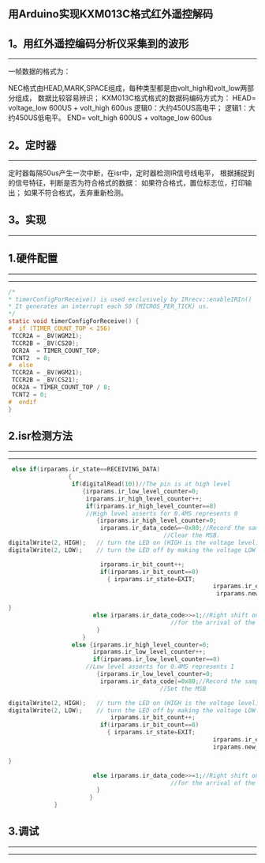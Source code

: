 用Arduino实现KXM013C格式红外遥控解码
--------------------------------
1。用红外遥控编码分析仪采集到的波形
-------------------------------
------------------------------
一帧数据的格式为：

NEC格式由HEAD,MARK,SPACE组成，每种类型都是由volt_high和volt_low两部分组成，
     数据比较容易辨识；
KXM013C格式格式的数据码编码方式为：
   HEAD= voltage_low 600US + volt_high 600us 
   逻辑0：大约450US高电平；
   逻辑1：大约450US低电平。
   END= volt_high  600US + voltage_low 600us

2。定时器
---------
---------
定时器每隔50us产生一次中断，在isr中，定时器检测IR信号线电平，
根据捕捉到的信号特征，判断是否为符合格式的数据：
如果符合格式，置位标志位，打印输出；
如果不符合格式，丢弃重新检测。

3。实现
-------
-------
   1.硬件配置
   ---
   ---
   ---
   ```c
  /*
 * timerConfigForReceive() is used exclusively by IRrecv::enableIRIn()
 * It generates an interrupt each 50 (MICROS_PER_TICK) us.
 */
static void timerConfigForReceive() {
#  if (TIMER_COUNT_TOP < 256)
    TCCR2A = _BV(WGM21);
    TCCR2B = _BV(CS20);
    OCR2A  = TIMER_COUNT_TOP;
    TCNT2  = 0;
#  else
    TCCR2A = _BV(WGM21);
    TCCR2B = _BV(CS21);
    OCR2A = TIMER_COUNT_TOP / 8;
    TCNT2 = 0;
#  endif
}
```
   2.isr检测方法
   ---
   ---
   ---
   ```c
   	else if(irparams.ir_state==RECEIVING_DATA)
					{
					 if(digitalRead(10))//The pin is at high level 
					    {irparams.ir_low_level_counter=0;
						 irparams.ir_high_level_counter++;						 
						 if(irparams.ir_high_level_counter==8)
						 //High level asserts for 0.4MS represents 0
							{irparams.ir_high_level_counter=0;
							 irparams.ir_data_code&=~0x80;//Record the sampling result, 
							                   //Clear the MSB.
   digitalWrite(2, HIGH);   // turn the LED on (HIGH is the voltage level)
   digitalWrite(2, LOW);    // turn the LED off by making the voltage LOW

							 irparams.ir_bit_count++;
							 if(irparams.ir_bit_count==8)					         
							   { irparams.ir_state=EXIT;
                                                             irparams.ir_end_flag=0;
                                                              irparams.new_arrival_flag=1;

}						
						   else irparams.ir_data_code>>=1;//Right shift one bit,prepare
						                         //for the arrival of the next bit
							}
						}
					 else {irparams.ir_high_level_counter=0;
					       irparams.ir_low_level_counter++;						   
					 	   if(irparams.ir_low_level_counter==8)
						 //Low level asserts for 0.4MS represents 1
							{irparams.ir_low_level_counter=0;
							 irparams.ir_data_code|=0x80;//Record the sampling result,
							                  //Set the MSB

digitalWrite(2, HIGH);   // turn the LED on (HIGH is the voltage level)
   digitalWrite(2, LOW);    // turn the LED off by making the voltage LOW
							    irparams.ir_bit_count++;
							 if(irparams.ir_bit_count==8)
							   { irparams.ir_state=EXIT;
                                                             irparams.ir_end_flag=0;
                                                             irparams.new_arrival_flag=1;

}

						   else irparams.ir_data_code>>=1;//Right shift one bit,prepare
						                         //for the arrival of the next bit
							}
					      }
				}
   ```
   3.调试
   ---
   ---
   ---






